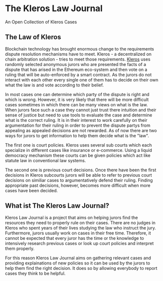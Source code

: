 # The Kleros Law Journal
An Open Collection of Kleros Cases

## The Law of Kleros
Blockchain technology has brought enormous change to the requirements dispute resolution mechanisms have to meet. Kleros - a decentralized on chain arbitration solution - tries to meet those requirements. [Kleros](http://www.kleros.io/) uses randomly selected anonymous jurors who are presented the facts of a dispute that has arised in the Ethereum eco-system and then vote on a ruling that will be auto-enforced by a smart contract. As the jurors do not interact with each other every single one of them has to decide on their own what the law is and vote according to their belief.

In most cases one can determine which party of the dispute is right and which is wrong. However, it is very likely that there will be more difficult cases sometimes in which there can be many views on what is the law. When jurors face such a case they cannot just trust there intuition and their sense of justice but need to use tools to evaluate the case and determine what is the correct ruling. It is in their interest to work carefully on their argumentation for their ruling in order to prevent the dispute partys from appealing as appealed decisions are not rewarded. As of now there are two ways for jurors to get information to help them decide what is the "law".

The first one is court policies. Kleros uses several sub courts which each specialize in different cases like insurance or e-commerce. Using a liquid democracy mechanism these courts can be given policies which act like statute law in conventional law systems.

The second one is previous court decisions. Once there have been the first decisions in Kleros subcourts jurors will be able to refer to previous court decisions on similiar cases to argumentatively defend their ruling. Finding appropriate past decisions, however, becomes more difficult when more cases have been decided.

## What ist The Kleros Law Journal?
Kleros Law Journal is a project that aims on helping jurors find the resources they need to properly rule on their cases. There are no judges in Kleros who spent years of their lives studying the law who instruct the jury. Furthermore, jurors usually work on cases in their free time. Therefore, it cannot be expected that every juror has the time or the knowledge to intensively research previous cases or look up court policies and interpret them properly.

For this reason Kleros Law Journal aims on gathering relevant cases and providing explainations of new policies so it can be used by the jurors to help them find the right decision. It does so by allowing everybody to report cases they think to be helpful.

